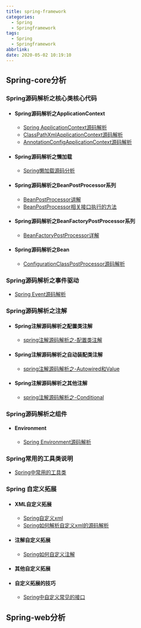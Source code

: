 ```yaml
---
title: spring-framework
categories:
  - Spring
  - Springframework
tags:
  - Spring
  - Springframework
abbrlink: 
date: 2020-05-02 10:19:10
---
```


## Spring-core分析

### Spring源码解析之核心类核心代码

- #### Spring源码解析之ApplicationContext

  - [Spring ApplicationContext源码解析](/pages/33dbb0a0)
  - [ClassPathXmlApplicationContext源码解析](/pages/a272be0e)
  - [AnnotationConfigApplicationContext源码解析](/pages/92b6b71b)

- #### Spring源码解析之懒加载

  - [Spring懒加载源码分析](/pages/8f2e07a1)

- #### Spring源码解析之BeanPostProcessor系列

  - [BeanPostProcessor讲解](/pages/d507e427)
  - [BeanPostProcessor相关接口执行的方法](/pages/921c8beb)

- #### Spring源码解析之BeanFactoryPostProcessor系列

  - [BeanFactoryPostProcessor详解](/pages/16ca0958)

- #### Spring源码解析之Bean

  - [ConfigurationClassPostProcessor源码解析](/pages/4e69d808)

### Spring源码解析之事件驱动

- [Spring Event源码解析](/pages/4fd7c545)

### Spring源码解析之注解

- #### Spring注解源码解析之配置类注解

  - [spring注解源码解析之-配置类注解](/pages/93ffe81c)

- #### Spring注解源码解析之自动装配类注解

  - [spring注解源码解析之-Autowired和Value](/pages/3212314f)

- #### Spring注解源码解析之其他注解

  - [spring注解源码解析之-Conditional](/pages/8e253442)

### Spring源码解析之组件

- #### Environment

  - [Spring Environment源码解析](/pages/78940654)

### Spring常用的工具类说明

- [Spring中常用的工具类](/pages/221d8220)

### Spring 自定义拓展

- #### XML自定义拓展

  - [Spring自定义xml](/pages/c14a2e36)
  - [Spring如何解析自定义xml的源码解析](/pages/366cf890)

- #### 注解自定义拓展

  - [Spring如何自定义注解](/pages/e9485d30)

- #### 其他自定义拓展

- #### 自定义拓展的技巧

  - [Spring中自定义常见的接口](/pages/2829cf9f)

## Spring-web分析